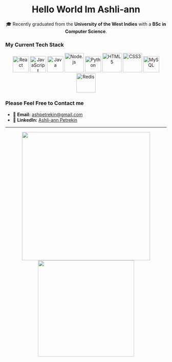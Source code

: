 <h1 align="center">Hello World Im Ashli-ann</h1>

<p align="center">
  🎓 Recently graduated from the <strong>University of the West Indies</strong> with a <strong>BSc in Computer Science</strong>.
</p>

<h3>My Current Tech Stack</h3>
<p align="center">
  <img src="https://cdn.jsdelivr.net/gh/devicons/devicon@latest/icons/react/react-original.svg" alt="React" width="50" height="50"/>
  <img src="https://cdn.jsdelivr.net/gh/devicons/devicon@latest/icons/javascript/javascript-original.svg" alt="JavaScript" width="50" height="50"/>
  <img src="https://cdn.jsdelivr.net/gh/devicons/devicon@latest/icons/java/java-original.svg" alt="Java" width="50" height="50"/>
  <img src="https://cdn.jsdelivr.net/gh/devicons/devicon@latest/icons/nodejs/nodejs-original-wordmark.svg" alt="Node.js" width="60" height="60"/>
  <img src="https://cdn.jsdelivr.net/gh/devicons/devicon@latest/icons/python/python-original.svg" alt="Python" width="50" height="50"/>
  <img src="https://cdn.jsdelivr.net/gh/devicons/devicon@latest/icons/html5/html5-original-wordmark.svg" alt="HTML5" width="60" height="60"/>
  <img src="https://cdn.jsdelivr.net/gh/devicons/devicon@latest/icons/css3/css3-original-wordmark.svg" alt="CSS3" width="60" height="60"/>
  <img src="https://cdn.jsdelivr.net/gh/devicons/devicon@latest/icons/mysql/mysql-original.svg" alt="MySQL" width="50" height="50"/>
  <img src="https://cdn.jsdelivr.net/gh/devicons/devicon@latest/icons/redis/redis-original-wordmark.svg" alt="Redis" width="60" height="60"/>
</p>



### Please Feel Free to Contact me
- 📧 **Email:** ashpetrekin@gmail.com  
- 💼 **LinkedIn:** [Ashli-ann Petrekin](https://www.linkedin.com/in/ashli-ann-petrekin-128763345/)

---
<p align="center">
  <img src="https://github-readme-stats.vercel.app/api?username=ashpetre&show_icons=true&theme=radical" width="400"/>
  <img src="https://github-readme-stats.vercel.app/api/top-langs/?username=ashpetre&layout=compact&theme=radical" width="300"/>
</p>
